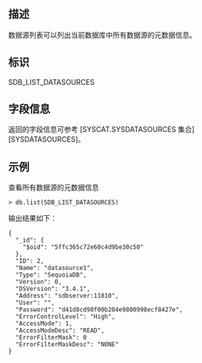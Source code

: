 ## 描述

数据源列表可以列出当前数据库中所有数据源的元数据信息。

## 标识

SDB_LIST_DATASOURCES

## 字段信息

返回的字段信息可参考 [SYSCAT.SYSDATASOURCES 集合][SYSDATASOURCES]。

## 示例

查看所有数据源的元数据信息

```lang-javascript
> db.list(SDB_LIST_DATASOURCES)
```

输出结果如下：

```lang-json
{
  "_id": {
    "$oid": "5ffc365c72e60c4d9be30c50"
  },
  "ID": 2,
  "Name": "datasource1",
  "Type": "SequoiaDB",
  "Version": 0,
  "DSVersion": "3.4.1",
  "Address": "sdbserver:11810",
  "User": "",
  "Password": "d41d8cd98f00b204e9800998ecf8427e",
  "ErrorControlLevel": "High",
  "AccessMode": 1,
  "AccessModeDesc": "READ",
  "ErrorFilterMask": 0
  "ErrorFilterMaskDesc": "NONE"
}
```



[^_^]:
     本文使用的所有引用及链接
[SYSDATASOURCES]:manual/Manual/Catalog_Table/SYSDATASOURCES.md